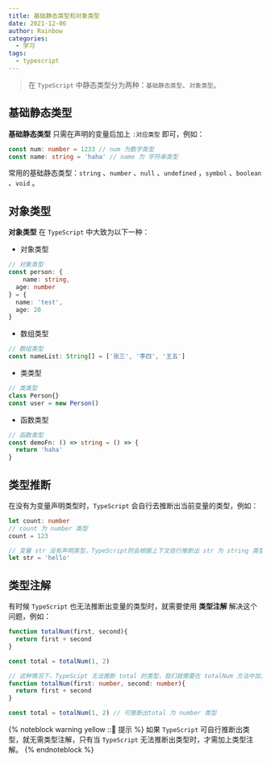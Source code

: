 ```yaml
---
title: 基础静态类型和对象类型
date: 2021-12-06
author: Rainbow
categories:
  - 学习
tags:
  - typescript
---
```


> 在 `TypeScript` 中静态类型分为两种：`基础静态类型`、`对象类型`。


## 基础静态类型

**基础静态类型** 只需在声明的变量后加上 `:对应类型` 即可，例如：

```typescript
const num: number = 1233 // num 为数字类型
const name: string = 'haha' // name 为 字符串类型
```

常用的基础静态类型：`string` 、`number` 、`null` 、`undefined` ，`symbol` 、`boolean` 、`void` 。



## 对象类型

**对象类型** 在 `TypeScript` 中大致为以下一种：

- 对象类型

````typescript
// 对象类型
const person: {
	name: string,
  age: number
} = {
  name: 'test',
  age: 20
}
````

- 数组类型

````typescript
// 数组类型
const nameList: String[] = ['张三', '李四', '王五']
````

- 类类型

````typescript
// 类类型
class Person{}
const user = new Person()
````

- 函数类型

````typescript
// 函数类型
const demoFn: () => string = () => {
  return 'haha'
}
````



## 类型推断

在没有为变量声明类型时，`TypeScript` 会自行去推断出当前变量的类型，例如：

```typescript
let count: number
// count 为 number 类型
count = 123 

// 变量 str 没有声明类型，TypeScript则会根据上下文自行推断出 str 为 string 类型
let str = 'hello' 
```



## 类型注解

有时候 `TypeScript` 也无法推断出变量的类型时，就需要使用 **类型注解** 解决这个问题，例如：

```typescript
function totalNum(first, second){
  return first + second
}

const total = totalNum(1, 2)

// 这种情况下，TypeScipt 无法推断 total 的类型，我们就需要在 totalNum 方法中加入类型注解
function totalNum(first: number, second: number){
  return first + second
}

const total = totalNum(1, 2) // 可推断出total 为 number 类型

```


{% noteblock warning yellow ::📌 提示  %}
如果 `TypeScript` 可自行推断出类型，就无需类型注解，只有当 `TypeScript` 无法推断出类型时，才需加上类型注解。
{% endnoteblock %}
